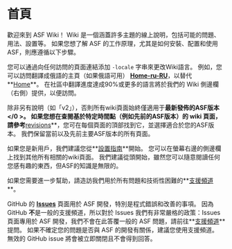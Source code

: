 # 首頁

歡迎來到 ASF Wiki！ Wiki 是一個涵蓋許多主題的線上說明，包括可能的問題、用法、設置等。 如果您想了解 ASF 的工作原理，尤其是如何安裝、配置和使用 ASF，則應遵循以下步驟。

您可以通過向任何訪問的頁面連結添加 `-locale` 字串來更改Wiki語言。 例如，您可以訪問翻譯成俄語的主頁（如果俄語可用） **[Home-ru-RU](https://github.com/JustArchiNET/ArchiSteamFarm/wiki/Home-ru-RU)**，以替代**[Home](https://github.com/JustArchiNET/ArchiSteamFarm/wiki/Home)**。 在社區中翻譯進度達成90%或更多的語言將於我們的 Wiki 側邊欄（右側）提供，以便訪問。

除非另有說明（如「v2」），否則所有wiki頁面始終僅適用于**最新發佈的ASF版本</0 >。 如果您想在查閱基於特定時間點（例如先前的ASF版本）的 wiki 頁面，請參考**[revisions](https://github.com/JustArchiNET/ArchiSteamFarm/wiki/_history)**，您可在每個頁面的頂部找到它，並選擇適合於您的ASF版本。 我們保留當前以及先前主要ASF版本的所有頁面。</p> 

如果您是新用戶，我們建議您從**[設置指南](https://github.com/JustArchiNET/ArchiSteamFarm/wiki/Setting-up)**開始。 您可以在螢幕右邊的側邊欄上找到其他所有相關的wiki頁面。 我們建議從頭開始，雖然您可以隨意閱讀任何您感有趣的東西，但ASF的知識是無限的。

如果您需要進一步幫助，請造訪我們用於所有問題和技術性困難的**[支援頻道](https://github.com/JustArchiNET/ArchiSteamFarm/blob/master/SUPPORT.md)**。

GitHub 的 **[Issues](https://github.com/JustArchiNET/ArchiSteamFarm/issues)** 頁面用於 ASF 開發，特別是程式錯誤和改善的事項。 因為 GitHub **不**是一般的支援頻道，所以對於 Issues 我們有非常嚴格的政策：Issues 頁面專用於 ASF 開發，我們不會在此答覆一般的 ASF 問題，請前往**[支援頻道](https://github.com/JustArchiNET/ArchiSteamFarm/blob/master/SUPPORT.md)**提問。 如果不確定您的問題是否與 ASF 的開發有關係，建議您使用支援頻道。 無效的 GitHub issue 將會被立即關閉且不會得到回答。